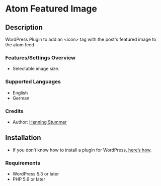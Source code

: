 # Atom Featured Image #

## Description ##
WordPress Plugin to add an &lt;icon&gt; tag with the post's featured image to the atom feed.

### Features/Settings Overview ###
* Selectable image size.

### Supported Languages ###
* English
* German

### Credits ###
* Author: [Henning Stummer](https://www.stummerweb.de)

## Installation ##
* If you don’t know how to install a plugin for WordPress, [here’s how](http://codex.wordpress.org/Managing_Plugins#Installing_Plugins).

### Requirements ###
* WordPress 5.3 or later
* PHP 5.6 or later
